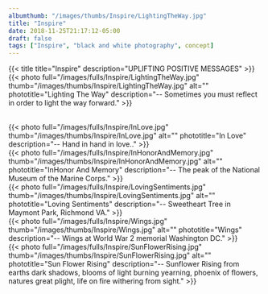 ```yaml
---
albumthumb: "/images/thumbs/Inspire/LightingTheWay.jpg"
title: "Inspire"
date: 2018-11-25T21:17:12-05:00
draft: false
tags: ["Inspire", "black and white photography", concept]
---
```

{{< title title="Inspire" description="UPLIFTING POSITIVE MESSAGES" >}}
<br />
{{< photo full="/images/fulls/Inspire/LightingTheWay.jpg" thumb="/images/thumbs/Inspire/LightingTheWay.jpg" alt="" phototitle="Lighting The Way" description="-- Sometimes you must reflect in order to light the way forward." >}}


<br />
{{< photo full="/images/fulls/Inspire/InLove.jpg" thumb="/images/thumbs/Inspire/InLove.jpg" alt="" phototitle="In Love" description="-- Hand in hand in love.." >}}


<br />
{{< photo full="/images/fulls/Inspire/InHonorAndMemory.jpg" thumb="/images/thumbs/Inspire/InHonorAndMemory.jpg" alt="" phototitle="InHonor And Memory" description="-- The peak of the National Museum of the Marine Corps." >}}


<br />
{{< photo full="/images/fulls/Inspire/LovingSentiments.jpg" thumb="/images/thumbs/Inspire/LovingSentiments.jpg" alt="" phototitle="Loving Sentiments" description="-- Sweetheart Tree in Maymont Park, Richmond VA." >}}


<br />
{{< photo full="/images/fulls/Inspire/Wings.jpg" thumb="/images/thumbs/Inspire/Wings.jpg" alt="" phototitle="Wings" description="-- Wings at World War 2 memorial Washington DC." >}}


<br />
{{< photo full="/images/fulls/Inspire/SunFlowerRising.jpg" thumb="/images/thumbs/Inspire/SunFlowerRising.jpg" alt="" phototitle="Sun Flower Rising" description="-- Sunflower Rising from earths dark shadows, blooms of light burning yearning, phoenix of flowers, natures great plight, life on fire withering from sight." >}}

